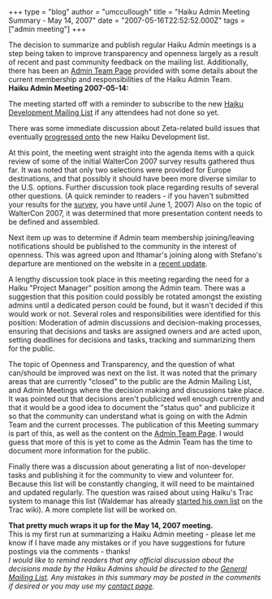 +++
type = "blog"
author = "umccullough"
title = "Haiku Admin Meeting Summary - May 14, 2007"
date = "2007-05-16T22:52:52.000Z"
tags = ["admin meeting"]
+++

The decision to summarize and publish regular Haiku Admin meetings is a step being taken to improve transparency and openness largely as a result of recent and past community feedback on the mailing list. Additionally, there has been an <a href="/about/teams/admin">Admin Team Page</a> provided with some details about the current membership and responsibilities of the Haiku Admin Team.
<br><b>Haiku Admin Meeting 2007-05-14:</b>

The meeting started off with a reminder to subscribe to the new <a href="/community/ml#development">Haiku Development Mailing List</a> if any attendees had not done so yet.

<!--more-->

There was some immediate discussion about Zeta-related build issues that eventually <a href="https://www.freelists.org/archives/haiku-development/05-2007/msg00004.html">progressed onto</a> the new Haiku Development list.

At this point, the meeting went straight into the agenda items with a quick review of some of the initial WalterCon 2007 survey results gathered thus far. It was noted that only two selections were provided for Europe destinations, and that possibly it should have been more diverse similar to the U.S. options. Further discussion took place regarding results of several other questions. (A quick reminder to readers - if you haven't submitted your results for the <a href="/news/2007-05-03/waltercon_2007_survey">survey</a>, you have until June 1, 2007) Also on the topic of WalterCon 2007, it was determined that more presentation content needs to be defined and assembled.

Next item up was to determine if Admin team membership joining/leaving notifications should be published to the community in the interest of openness. This was agreed upon and Ithamar's joining along with Stefano's departure are mentioned on the website in a <a href="/news/2007-05-15/haiku_distribution_guidelines_released_and_development_mailing_list_created">recent update</a>.

A lengthy discussion took place in this meeting regarding the need for a Haiku "Project Manager" position among the Admin team. There was a suggestion that this position could possibly be rotated amongst the existing admins until a dedicated person could be found, but it wasn't decided if this would work or not. Several roles and responsibilities were identified for this position: Moderation of admin discussions and decision-making processes, ensuring that decisions and tasks are assigned owners and are acted upon, setting deadlines for decisions and tasks, tracking and summarizing them for the public.

The topic of Openness and Transparency, and the question of what can/should be improved was next on the list. It was noted that the primary areas that are currently "closed" to the public are the Admin Mailing List, and Admin Meetings where the decision making and discussions take place. It was pointed out that decisions aren't publicized well enough currently and that it would be a good idea to document the "status quo" and publicize it so that the community can understand what is going on with the Admin Team and the current processes. The publication of this Meeting summary is part of this, as well as the content on the <a href="/about/teams/admin">Admin Team Page</a>. I would guess that more of this is yet to come as the Admin Team has the time to document more information for the public.

Finally there was a discussion about generating a list of non-developer tasks and publishing it for the community to view and volunteer for. Because this list will be constantly changing, it will need to be maintained and updated regularly. The question was raised about using Haiku's Trac system to manage this list (Waldemar has already <a href="https://dev.haiku-os.org/wiki/Admin%20Tasks">started his own list</a> on the Trac wiki). A more complete list will be worked on.

<b>That pretty much wraps it up for the May 14, 2007 meeting.</b>
<br>This is my first run at summarizing a Haiku Admin meeting - please let me know if I have made any mistakes or if you have suggestions for future postings via the comments - thanks!
<br><em>I would like to remind readers that any official discussion about the decisions made by the Haiku Admins should be directed to the <a href="/community/ml#haiku">General Mailing List</a>. Any mistakes in this summary may be posted in the comments if desired or you may use my <a href="/user/12/contact">contact page</a>.</em>